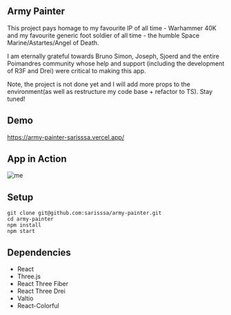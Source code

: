 ## Army Painter

This project pays homage to my favourite IP of all time - Warhammer 40K and my favourite generic foot soldier of all time - the humble Space Marine/Astartes/Angel of Death. 

I am eternally grateful towards Bruno Simon, Joseph, Sjoerd and the entire Poimandres community whose help and support (including the development of R3F and Drei) were critical to making this app.

Note, the project is not done yet and I will add more props to the environment(as well as restructure my code base + refactor to TS). Stay tuned!

## Demo

https://army-painter-sarisssa.vercel.app/

## App in Action

![me](https://github.com/sarisssa/army-painter/blob/main/src/assets/marine.gif?raw=true)

## Setup
```
git clone git@github.com:sarisssa/army-painter.git
cd army-painter
npm install
npm start
```

## Dependencies

- React
- Three.js
- React Three Fiber
- React Three Drei
- Valtio
- React-Colorful

